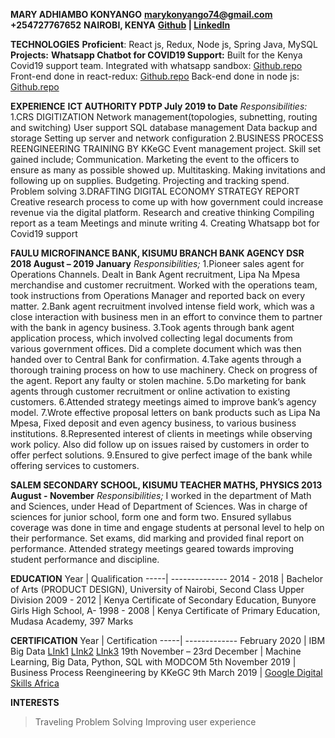 **MARY ADHIAMBO KONYANGO**
**marykonyango74@gmail.com**
**+254727767652**
**NAIROBI, KENYA**
**[Github](https://github.com/adhiambokonyango) | [LinkedIn](www.linkedin.com/in/mary-konyango-4b5a63b4)**

**TECHNOLOGIES**
**Proficient**: React js, Redux, Node js, Spring Java, MySQL
**Projects:**
**Whatsapp Chatbot for COVID19 Support:**
Built for the Kenya Covid19 support team.
Integrated with whatsapp sandbox: [Github.repo](https://github.com/adhiambokonyango/adhiambo.git)
Front-end done in react-redux: [Github.repo](https://github.com/adhiambokonyango/moh.git)
Back-end done in node js: [Github.repo](https://github.com/adhiambokonyango/covid.git)

**EXPERIENCE**
**ICT AUTHORITY
PDTP
July 2019 to Date**
*Responsibilities:*
1.CRS DIGITIZATION
Network management(topologies, subnetting, routing and switching)
User support
SQL database management
Data backup and storage
Setting up server and network configuration
2.BUSINESS PROCESS REENGINEERING TRAINING BY KKeGC
Event management project. Skill set gained include;
Communication. Marketing the event to the officers to ensure as many as possible showed up.
Multitasking. Making invitations and following up on supplies.
Budgeting. Projecting and tracking spend.
Problem solving
3.DRAFTING DIGITAL ECONOMY STRATEGY REPORT
Creative research process to come up with how government could increase revenue via the digital
platform.
Research and creative thinking
Compiling report as a team
Meetings and minute writing
4. Creating Whatsapp bot for Covid19 support

**FAULU MICROFINANCE BANK, KISUMU BRANCH
BANK AGENCY DSR
2018 August – 2019 January**
*Responsibilities;*
1.Pioneer sales agent for Operations Channels. Dealt in Bank Agent recruitment, Lipa Na
Mpesa merchandise and customer recruitment.
Worked with the operations team, took instructions from Operations Manager and reported back on every
matter.
2.Bank agent recruitment involved intense field work, which was a close interaction with business men in
an effort to convince them to partner with the bank in agency business.
3.Took agents through bank agent application process, which involved collecting legal documents from
various government offices. Did a complete document which was then handed over to Central Bank for
confirmation.
4.Take agents through a thorough training process on how to use machinery. Check on progress of the
agent. Report any faulty or stolen machine.
5.Do marketing for bank agents through customer recruitment or online activation to existing customers.
6.Attended strategy meetings aimed to improve bank’s agency model.
7.Wrote effective proposal letters on bank products such as Lipa Na Mpesa, Fixed deposit and even agency
business, to various business institutions.
8.Represented interest of clients in meetings while observing work policy. Also did follow up on issues
raised by customers in order to offer perfect solutions.
9.Ensured to give perfect image of the bank while offering services to customers.

**SALEM SECONDARY SCHOOL, KISUMU
TEACHER MATHS, PHYSICS
2013 August - November**
*Responsibilities;*
I worked in the department of Math and Sciences, under Head of Department of Sciences.
Was in charge of sciences for junior school, form one and form two. 
Ensured syllabus coverage was done in time and engage students at personal level to help on their
performance.
Set exams, did marking and provided final report on performance.
Attended strategy meetings geared towards improving student performance and discipline. 

**EDUCATION**
Year | Qualification
-----| --------------
2014 - 2018 | Bachelor of Arts (PRODUCT DESIGN), University of Nairobi, Second Class Upper Division
2009 - 2012 | Kenya Certificate of Secondary Education, Bunyore Girls High School, A-
1998 - 2008 | Kenya Certificate of Primary Education, Mudasa Academy, 397 Marks

**CERTIFICATION**
Year | Certification
-----| -------------
February 2020 | IBM Big Data [LInk1](https://www.youracclaim.com/badges/f5890310-255c-4edc-9bdd-10ebb61b74a1/linked_in_profile) [LInk2](https://www.youracclaim.com/badges/9de69ece-b9dd-4d7f-b5ae-748ec09da471/linked_in_profile) [LInk3](https://www.youracclaim.com/badges/aa4155ad-b044-4489-b1b4-495cbb4a1ee3/linked_in_profile)
19th November – 23rd December | Machine Learning, Big Data, Python, SQL with MODCOM
5th November 2019 | Business Process Reengineering by KKeGC
9th March 2019 | [Google Digital Skills Africa](HTTPS://GOO.GL/y4UjgN)

**INTERESTS**
>Traveling
>Problem Solving
>Improving user experience
